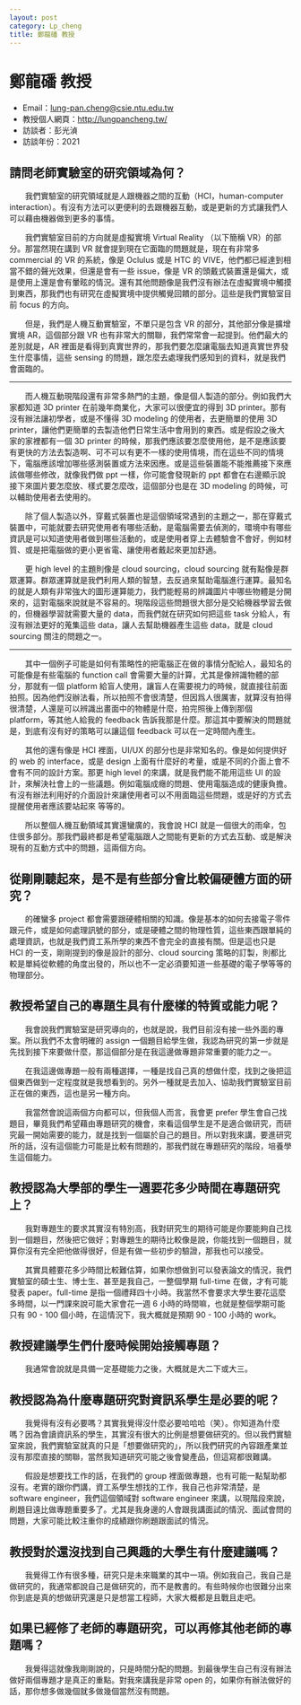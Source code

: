 ```yaml
---
layout: post
category: Lp_cheng
title: 鄭龍磻 教授
---
```

#  鄭龍磻 教授

- Email：lung-pan.cheng@csie.ntu.edu.tw
- 教授個人網頁：<http://lungpancheng.tw/>
- 訪談者：彭光湞
- 訪談年份：2021

## 請問老師實驗室的研究領域為何？
&emsp;&emsp;我們實驗室的研究領域就是人跟機器之間的互動（HCI，human-computer interaction）。有沒有方法可以更便利的去跟機器互動，或是更新的方式讓我們人可以藉由機器做到更多的事情。

&emsp;&emsp;我們實驗室目前的方向就是虛擬實境 Virtual Reality （以下簡稱 VR）的部分。那當然現在講到 VR 就會提到現在它面臨的問題就是，現在有非常多 commercial 的 VR 的系統，像是 Oclulus 或是 HTC 的 VIVE，他們都已經達到相當不錯的聲光效果，但還是會有一些 issue，像是 VR 的頭戴式裝置還是偏大，或是使用上還是會有暈眩的情況。還有其他問題像是我們沒有辦法在虛擬實境中觸摸到東西，那我們也有研究在虛擬實境中提供觸覺回饋的部分。這些是我們實驗室目前 focus 的方向。

&emsp;&emsp;但是，我們是人機互動實驗室，不單只是包含 VR 的部分，其他部分像是擴增實境 AR，這個部分跟 VR 也有非常大的關聯，我們常常會一起提到。他們最大的差別就是，AR 裡面是看得到真實世界的，那我們要怎麼讓電腦去知道真實世界發生什麼事情，這些 sensing 的問題，跟怎麼去處理我們感知到的資料，就是我們會面臨的。
<hr>
&emsp;&emsp;而人機互動現階段還有非常多熱門的主題，像是個人製造的部分。例如我們大家都知道 3D printer 在前幾年商業化，大家可以很便宜的得到 3D printer。那有沒有辦法讓初學者，或是不懂得 3D modeling 的使用者，去更簡單的使用 3D printer，讓他們更簡單的去製造他們日常生活中會用到的東西。或是假設之後大家的家裡都有一個 3D printer 的時候，那我們應該要怎麼使用他，是不是應該要有更快的方法去製造啊、可不可以有更不一樣的使用情境，而在這些不同的情境下，電腦應該增加哪些感測裝置或方法來因應。或是這些裝置能不能推薦接下來應該做哪些修改，就像我們做 ppt 一樣，你可能會發現新的 ppt 都會在右邊顯示說接下來圖片要怎麼放、樣式要怎麼改，這個部分也是在 3D modeling 的時候，可以輔助使用者去使用的。

&emsp;&emsp;除了個人製造以外，穿戴式裝置也是這個領域常遇到的主題之一，那在穿戴式裝置中，可能就要去研究使用者有哪些活動，是電腦需要去偵測的，環境中有哪些資訊是可以知道使用者做到哪些活動的，或是使用者穿上去體驗會不會好，例如材質、或是把電腦做的更小更省電、讓使用者戴起來更加舒適。

&emsp;&emsp;更 high level 的主題則像是 cloud sourcing，cloud sourcing 就有點像是群眾運算。群眾運算就是我們利用人類的智慧，去反過來幫助電腦進行運算。最知名的就是人類有非常強大的圖形運算能力，我們能輕易的辨識圖片中哪些物體是分開來的，這對電腦來說就是不容易的。現階段這些問題很大部分是交給機器學習去做的，但機器學習就需要大量的 data，而我們就在研究如何把這些 task 分給人，有沒有辦法更好的蒐集這些 data，讓人去幫助機器產生這些 data，就是 cloud sourcing 關注的問題之一。


<hr>&emsp;&emsp;其中一個例子可能是如何有策略性的把電腦正在做的事情分配給人，最知名的可能像是有些電腦的 function call 會需要大量的計算，尤其是像辨識物體的部分，那就有一個 platform 給盲人使用，讓盲人在需要視力的時候，就直接往前面拍照。因為他們沒辦法看，所以拍照不會很清楚，但因爲人很厲害，就算沒有拍得很清楚，人還是可以辨識出畫面中的物體是什麼，拍完照後上傳到那個 platform，等其他人給我的 feedback 告訴我那是什麼。那這其中要解決的問題就是，到底有沒有好的策略可以讓這個 feedback 可以在一定時間內產生。

&emsp;&emsp;其他的還有像是 HCI 裡面，UI/UX 的部分也是非常知名的。像是如何提供好的 web 的 interface，或是 design 上面有什麼好的考量，或是不同的介面上會不會有不同的設計方案。那更 high level 的來講，就是我們能不能用這些 UI 的設計，來解決社會上的一些議題。例如電腦成癮的問題、使用電腦造成的健康負擔。有沒有辦法利用好的介面設計來讓使用者可以不用面臨這些問題，或是好的方式去提醒使用者應該要站起來 等等的。

&emsp;&emsp;所以整個人機互動領域其實還蠻廣的，我會說 HCI 就是一個很大的雨傘，包住很多部分。那我們最終都是希望電腦跟人之間能有更新的方式去互動、或是解決現有的互動方式中的問題，這兩個方向。

## 從剛剛聽起來，是不是有些部分會比較偏硬體方面的研究？
&emsp;&emsp;的確蠻多 project 都會需要跟硬體相關的知識。像是基本的如何去接電子零件跟元件，或是如何處理訊號的部分，或是硬體之間的物理性質，這些東西跟單純的處理資訊，也就是我們資工系所學的東西不會完全的直接有關。但是這也只是 HCI 的一支，剛剛提到的像是設計的部分、cloud sourcing 策略的訂製，則都比較是單純從軟體的角度出發的，所以也不一定必須要知道一些基礎的電子學等等的物理部分。

## 教授希望自己的專題生具有什麼樣的特質或能力呢？
&emsp;&emsp;我會說我們實驗室是研究導向的，也就是說，我們目前沒有接一些外面的專案。所以我們不太會明確的 assign 一個題目給學生做，我認為研究的第一步就是先找到接下來要做什麼，那這個部分是在我這邊做專題非常重要的能力之一。

&emsp;&emsp;在我這邊做專題一般有兩種選擇，一種是找自己真的想做什麼，找到之後把這個東西做到一定程度就是我想看到的。另外一種就是去加入、協助我們實驗室目前正在做的東西，這也是另一種方向。

&emsp;&emsp;我當然會說這兩個方向都可以，但我個人而言，我會更 prefer 學生會自己找題目，畢竟我們希望藉由專題研究的機會，來看這個學生是不是適合做研究，而研究最一開始需要的能力，就是找到一個屬於自己的題目。所以對我來講，要進研究所的話，沒有這個能力可能是比較有問題的，那我們就在專題研究的階段，培養學生這個能力。

## 教授認為大學部的學生一週要花多少時間在專題研究上？
&emsp;&emsp;我對專題生的要求其實沒有特別高，我對研究生的期待可能是你要能夠自己找到一個題目，然後把它做好；對專題生的期待比較像是說，你能找到一個題目，就算你沒有完全把他做得很好，但是有做一些初步的驗證，那我也可以接受。

&emsp;&emsp;其實具體要花多少時間比較難估算，如果你想做到可以發表論文的情況，我們實驗室的碩士生、博士生、甚至是我自己，一整個學期 full-time 在做，才有可能發表 paper。full-time 是指一個禮拜四十小時。我當然不會要求大學生要花這麼多時間，以一門課來說可能大家會花一週 6 小時的時間嘛，也就是整個學期可能只有 90 - 100 個小時，在這情況下，我大概就是預期 90 - 100 小時的 work。

## 教授建議學生們什麼時候開始接觸專題？
&emsp;&emsp;我通常會說就是具備一定基礎能力之後，大概就是大二下或大三。

## 教授認為為什麼專題研究對資訊系學生是必要的呢？
&emsp;&emsp;我覺得有沒有必要嗎？其實我覺得沒什麼必要哈哈哈（笑）。你知道為什麼嗎？因為會讀資訊系的學生，其實沒有很大的比例是想要做研究的。但以我們實驗室來說，我們實驗室就真的只是「想要做研究的」，所以我們研究的內容跟產業並沒有那麼直接的關聯，當然我知道研究可能之後會變產品，但這寫都很難講。

&emsp;&emsp;假設是想要找工作的話，在我們的 group 裡面做專題，也有可能一點幫助都沒有。老實的跟你們講，資工系學生想找的工作，我自己也非常清楚，是 software engineer，我們這個領域對 software engineer 來講，以現階段來說，刷題目遠比做專題重要多了。尤其是我身邊的人會跟我講面試的情況、面試會問的問題，大家可能比較注重你的成績跟你刷題跟面試的情況。

## 教授對於還沒找到自己興趣的大學生有什麼建議嗎？
&emsp;&emsp;我覺得工作有很多種，研究只是未來職業的其中一項。例如我自己，我自己是做研究的，我通常都說自己是做研究的，而不是教書的。有些時候你也很難分出來你到底是真的想做研究還是只是想當工程師，大家大概都是且戰且走吧。

## 如果已經修了老師的專題研究，可以再修其他老師的專題嗎？
&emsp;&emsp;我覺得這就像我剛剛說的，只是時間分配的問題。到最後學生自己有沒有辦法做好兩個專題才是真正的重點。對我來講我是非常 open 的，如果你有辦法做好的話，那你想多做幾個就多做幾個當然沒有問題。


